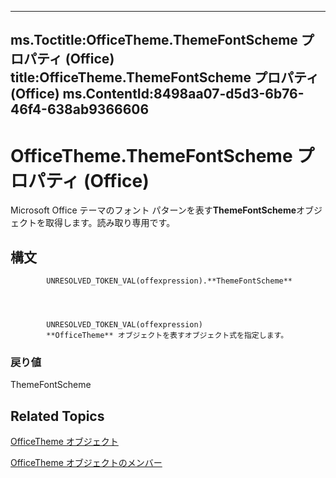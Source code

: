 

---
ms.Toctitle:OfficeTheme.ThemeFontScheme プロパティ (Office)
title:OfficeTheme.ThemeFontScheme プロパティ (Office)
ms.ContentId:8498aa07-d5d3-6b76-46f4-638ab9366606
---
# OfficeTheme.ThemeFontScheme プロパティ (Office)




Microsoft Office テーマのフォント パターンを表す**ThemeFontScheme**オブジェクトを取得します。読み取り専用です。

## 構文

            UNRESOLVED_TOKEN_VAL(offexpression).**ThemeFontScheme**




            UNRESOLVED_TOKEN_VAL(offexpression)
            **OfficeTheme** オブジェクトを表すオブジェクト式を指定します。

### 戻り値
ThemeFontScheme





## Related Topics

[OfficeTheme オブジェクト](0cdffd48-30cb-b0e7-d9f6-a4c882f82c8a.md)

[OfficeTheme オブジェクトのメンバー](f905de10-b23d-638a-b170-34ba0bd03cf8.md)




